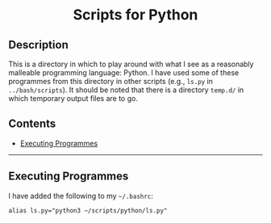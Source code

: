 <h1 align="center">
Scripts for Python
</h1>


## Description
This is a directory in which to play around with what I see as a reasonably malleable programming language: Python.  I have used some of these programmes from this directory in other scripts (e.g., `ls.py` in `../bash/scripts`).  It should be noted that there is a directory `temp.d/` in which temporary output files are to go.


## Contents
- [Executing Programmes](#executing-programmes)

---

## Executing Programmes

I have added the following to my `~/.bashrc`:
```
alias ls.py="python3 ~/scripts/python/ls.py"
```

